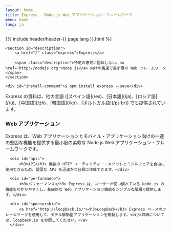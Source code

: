 ```yaml
---
layout: home
title: Express - Node.js Web アプリケーション・フレームワーク
menu: home
lang: ja
---
```

<section id="home-content">
    {% include header/header-{{ page.lang }}.html %}
    <div id="overlay"></div>

    <section id="description">
        <a href="/" class="express">Express</a>

        <span class="description">特定の意見に固執しない、<a href='http://nodejs.org'>Node.js</a> 向けの高速で最小限の Web フレームワーク</span>
    </section>

    <div id="install-command">$ npm install express --save</div>
</section>

<section id="doc-langs" markdown="1">
  Express の資料は、他の言語 ([スペイン語](/es)、[日本語](/ja)、[ロシア語](/ru)、[中国語](/zh)、[韓国語](/ko)、[ポルトガル語](/pt-br)) でも提供されています。
</section>

<section id="intro">

  <div id="boxes" class="clearfix">
      <div id="web-applications">
          <h3>Web アプリケーション</h3> Express は、Web アプリケーションとモバイル・アプリケーション向けの一連の堅固な機能を提供する最小限の柔軟な Node.js Web アプリケーション・フレームワークです。</div>

      <div id="apis">
          <h3>API</h3> 無数の HTTP ユーティリティー・メソッドとミドルウェアを自由に使用できるため、堅固な API を迅速かつ容易に作成できます。</div>

      <div id="performance">
          <h3>パフォーマンス</h3> Express は、ユーザーが使い慣れている Node.js の機能をわかりやすくし、基礎的な Web アプリケーション機能をシンプルな階層で提供します。</div>

      <div id="sponsorship">
          <a href="http://loopback.io/"><h3>LoopBack</h3> Express ベースのフレームワークを使用して、モデル駆動型アプリケーションを開発します。<br/>詳細については、loopback.io を参照してください。</a>
      </div>
  </div>

</section>

<!--
<section id="announcements">
  {% include announcement/announcement-{{ page.lang }}.md %}
</section>
-->
